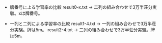 * 牌番号による学習率の比較
result0-x.txt -> 二列の組み合わせで3万半荘分実験。xは牌番号。

* 一列と二列による学習率の比較
result1-4.txt -> 一列の組み合わせで3万半荘分実験。牌は5m。
result2-4.txt -> 二列の組み合わせで3万半荘分実験。牌は5m。